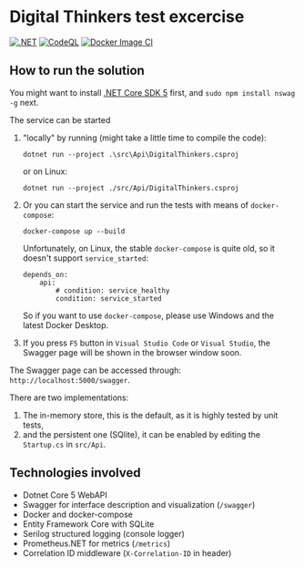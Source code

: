 # Digital Thinkers test excercise

[![.NET](https://github.com/fuszenecker/DigitalThinkers/actions/workflows/dotnet.yml/badge.svg)](https://github.com/fuszenecker/DigitalThinkers/actions/workflows/dotnet.yml)
[![CodeQL](https://github.com/fuszenecker/DigitalThinkers/actions/workflows/codeql-analysis.yml/badge.svg)](https://github.com/fuszenecker/DigitalThinkers/actions/workflows/codeql-analysis.yml)
[![Docker Image CI](https://github.com/fuszenecker/DigitalThinkers/actions/workflows/docker-image.yml/badge.svg)](https://github.com/fuszenecker/DigitalThinkers/actions/workflows/docker-image.yml)

## How to run the solution

You might want to install [.NET Core SDK 5](https://dotnet.microsoft.com/download/dotnet/5.0) first, and `sudo npm install nswag -g` next.

The service can be started

1. "locally" by running (might take a little time to compile the code):

    ```text
    dotnet run --project .\src\Api\DigitalThinkers.csproj
    ```

    or on Linux:

    ```text
    dotnet run --project ./src/Api/DigitalThinkers.csproj
    ```

2. Or you can start the service and run the tests with means of `docker-compose`:

    ```text
    docker-compose up --build
    ```

    Unfortunately, on Linux, the stable `docker-compose` is quite old, so it doesn't support `service_started`:

    ```text
    depends_on:
        api:
            # condition: service_healthy
            condition: service_started
    ```

    So if you want to use `docker-compose`, please use Windows and the latest Docker Desktop.

3. If you press `F5` button in `Visual Studio Code` or `Visual Studio`, the Swagger page will be shown in the browser window soon.

The Swagger page can be accessed through: `http://localhost:5000/swagger`.

There are two implementations:

1. The in-memory store, this is the default, as it is highly tested by unit tests,
2. and the persistent one (SQlite), it can be enabled by editing the `Startup.cs` in `src/Api`.

## Technologies involved

* Dotnet Core 5 WebAPI
* Swagger for interface description and visualization (`/swagger`)
* Docker and docker-compose
* Entity Framework Core with SQLite
* Serilog structured logging (console logger)
* Prometheus.NET for metrics (`/metrics`)
* Correlation ID middleware (`X-Correlation-ID` in header)
